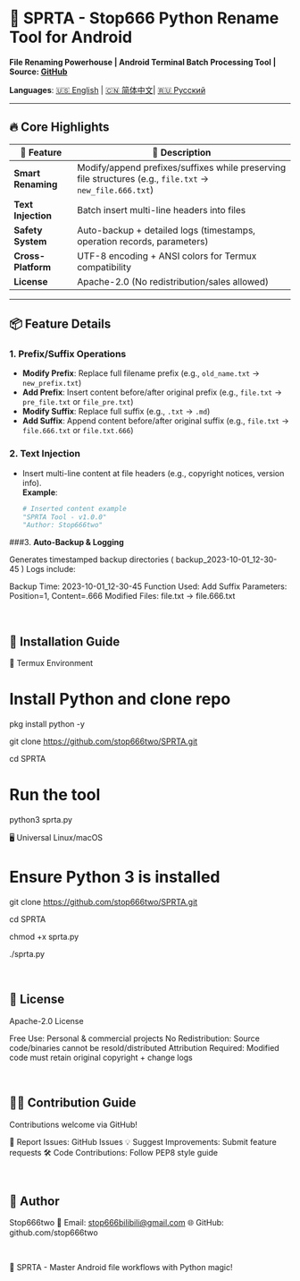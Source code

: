 # 🚀 SPRTA - Stop666 Python Rename Tool for Android  
**File Renaming Powerhouse | Android Terminal Batch Processing Tool | Source: [GitHub](https://github.com/stop666two/SPRTA/tree/f7fee9a7eca66fc10f6c9fe2ceda3997be59690b)**  

**Languages**: [🇺🇸 English](README.md) | [🇨🇳 简体中文](https://github.com/stop666two/SPRTA/blob/332a82837d57791498e611b9db2e1dd1c9940c2e/Introduce/Chinese.md)| [🇷🇺 Русский](https://github.com/stop666two/SPRTA/blob/332a82837d57791498e611b9db2e1dd1c9940c2e/Introduce/Русский.md)

---

## 🔥 **Core Highlights**  
| 🌟 Feature | 📌 Description |  
|-----------|----------------|  
| **Smart Renaming** | Modify/append prefixes/suffixes while preserving file structures (e.g., `file.txt` → `new_file.666.txt`) |  
| **Text Injection** | Batch insert multi-line headers into files |  
| **Safety System** | Auto-backup + detailed logs (timestamps, operation records, parameters) |  
| **Cross-Platform** | UTF-8 encoding + ANSI colors for Termux compatibility |  
| **License** | Apache-2.0 (No redistribution/sales allowed) |  

---

## 📦 **Feature Details**  
### 1. **Prefix/Suffix Operations**  
- **Modify Prefix**: Replace full filename prefix (e.g., `old_name.txt` → `new_prefix.txt`)  
- **Add Prefix**: Insert content before/after original prefix (e.g., `file.txt` → `pre_file.txt` or `file_pre.txt`)  
- **Modify Suffix**: Replace full suffix (e.g., `.txt` → `.md`)  
- **Add Suffix**: Append content before/after original suffix (e.g., `file.txt` → `file.666.txt` or `file.txt.666`)  

### 2. **Text Injection**  
- Insert multi-line content at file headers (e.g., copyright notices, version info).  
  **Example**:  
  ```python
  # Inserted content example
  "SPRTA Tool - v1.0.0"
  "Author: Stop666two"

###3. **Auto-Backup & Logging**

Generates timestamped backup directories ( backup_2023-10-01_12-30-45 )
Logs include:

Backup Time: 2023-10-01_12-30-45
Function Used: Add Suffix
Parameters: Position=1, Content=.666
Modified Files:
file.txt -> file.666.txt

 

## 📌 **Installation Guide**

📱 Termux Environment

# Install Python and clone repo
pkg install python -y

git clone https://github.com/stop666two/SPRTA.git

cd SPRTA

# Run the tool
python3 sprta.py

🖥️ Universal Linux/macOS

# Ensure Python 3 is installed
git clone https://github.com/stop666two/SPRTA.git

cd SPRTA

chmod +x sprta.py

./sprta.py

 

## 📎 **License**

Apache-2.0 License

Free Use: Personal & commercial projects
No Redistribution: Source code/binaries cannot be resold/distributed
Attribution Required: Modified code must retain original copyright + change logs

 

## 🧑‍💻 **Contribution Guide**

Contributions welcome via GitHub!

🐛 Report Issues: GitHub Issues
💡 Suggest Improvements: Submit feature requests
🛠️ Code Contributions: Follow PEP8 style guide

 

## 👤 **Author**

Stop666two
📧 Email: stop666bilibili@gmail.com
🌐 GitHub: github.com/stop666two

 

🌟 SPRTA - Master Android file workflows with Python magic!
